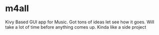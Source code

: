 # m4all
Kivy Based GUI app for Music. Got tons of ideas let see how it goes. Will take a lot of time before anything comes up. Kinda like a side project
